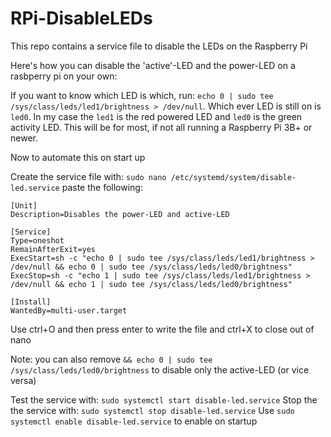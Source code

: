# RPi-DisableLEDs
This repo contains a service file to disable the LEDs on the Raspberry Pi

Here's how you can disable the 'active'-LED and the power-LED on a rasbperry pi on your own:

If you want to know which LED is which, run: `echo 0 | sudo tee /sys/class/leds/led1/brightness > /dev/null`. Which ever LED is still on is `led0`. In my case the `led1` is the red powered LED and `led0` is the green activity LED. This will be for most, if not all running a Raspberry Pi 3B+ or newer. 

Now to automate this on start up

Create the service file with: `sudo nano /etc/systemd/system/disable-led.service` paste the following:

```
[Unit]
Description=Disables the power-LED and active-LED

[Service]
Type=oneshot
RemainAfterExit=yes
ExecStart=sh -c "echo 0 | sudo tee /sys/class/leds/led1/brightness > /dev/null && echo 0 | sudo tee /sys/class/leds/led0/brightness"
ExecStop=sh -c "echo 1 | sudo tee /sys/class/leds/led1/brightness > /dev/null && echo 1 | sudo tee /sys/class/leds/led0/brightness"

[Install]
WantedBy=multi-user.target
```
  
Use ctrl+O and then press enter to write the file and ctrl+X to close out of nano

Note: you can also remove `&& echo 0 | sudo tee /sys/class/leds/led0/brightness` to disable only the active-LED (or vice versa)

Test the service with: `sudo systemctl start disable-led.service`
Stop the the service with: `sudo systemctl stop disable-led.service`
Use `sudo systemctl enable disable-led.service` to enable on startup
